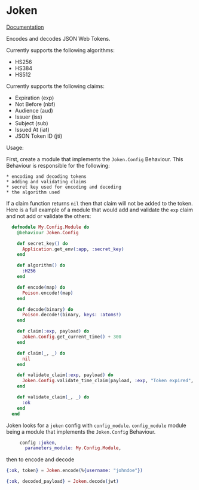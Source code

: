 Joken
=====
[Documentation](http://hexdocs.pm/joken/)

Encodes and decodes JSON Web Tokens.

Currently supports the following algorithms:

* HS256
* HS384
* HS512

Currently supports the following claims:

* Expiration (exp)
* Not Before (nbf)
* Audience (aud)
* Issuer (iss)
* Subject (sub)
* Issued At (iat)
* JSON Token ID (jti)


Usage:

  First, create a module that implements the `Joken.Config` Behaviour. 
  This Behaviour is responsible for the following:

    * encoding and decoding tokens
    * adding and validating claims
    * secret key used for encoding and decoding
    * the algorithm used

  If a claim function returns `nil` then that claim will not be added to the token. 
  Here is a full example of a module that would add and validate the `exp` claim 
  and not add or validate the others:

```elixir
  defmodule My.Config.Module do
    @behaviour Joken.Config

    def secret_key() do
      Application.get_env(:app, :secret_key)
    end

    def algorithm() do
      :H256
    end

    def encode(map) do
      Poison.encode!(map)
    end

    def decode(binary) do
      Poison.decode!(binary, keys: :atoms!)
    end

    def claim(:exp, payload) do
      Joken.Config.get_current_time() + 300
    end

    def claim(_, _) do
      nil
    end

    def validate_claim(:exp, payload) do
      Joken.Config.validate_time_claim(payload, :exp, "Token expired", fn(expires_at, now) -> expires_at > now end)
    end

    def validate_claim(_, _) do
      :ok
    end
  end
```


Joken looks for a `joken` config with `config_module`. `config_module` module being a module that implements the `Joken.Config` Behaviour.


```elixir
     config :joken,
       parameters_module: My.Config.Module,
```

then to encode and decode

```elixir
{:ok, token} = Joken.encode(%{username: "johndoe"})

{:ok, decoded_payload} = Joken.decode(jwt)
```
